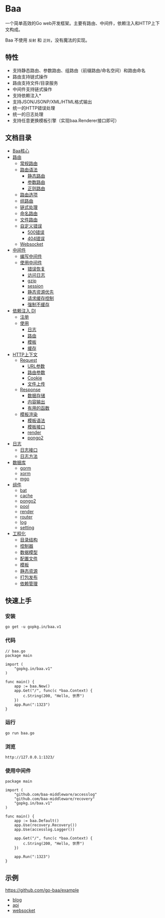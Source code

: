 # Baa

一个简单高效的Go web开发框架。主要有路由、中间件，依赖注入和HTTP上下文构成。

Baa 不使用 ``反射`` 和 ``正则``，没有魔法的实现。

## 特性

* 支持静态路由、参数路由、组路由（前缀路由/命名空间）和路由命名
* 路由支持链式操作
* 路由支持文件/目录服务
* 中间件支持链式操作
* 支持依赖注入*
* 支持JSON/JSONP/XML/HTML格式输出
* 统一的HTTP错误处理
* 统一的日志处理
* 支持任意更换模板引擎（实现baa.Renderer接口即可）

## 文档目录

* [Baa核心](https://github.com/go-baa/doc/tree/master/zh-CN/baa.md)
* [路由](https://github.com/go-baa/doc/tree/master/zh-CN/router.md)
    * [常规路由](https://github.com/go-baa/doc/tree/master/zh-CN/router.md#常规路由)
    * [路由语法](https://github.com/go-baa/doc/tree/master/zh-CN/router.md#路由语法)
        * [静态路由](https://github.com/go-baa/doc/tree/master/zh-CN/router.md#静态路由)
        * [参数路由](https://github.com/go-baa/doc/tree/master/zh-CN/router.md#参数路由)
        * [正则路由](https://github.com/go-baa/doc/tree/master/zh-CN/router.md#正则路由)
    * [路由选项](https://github.com/go-baa/doc/tree/master/zh-CN/router.md#路由选项)
    * [组路由](https://github.com/go-baa/doc/tree/master/zh-CN/router.md#组路由)
    * [链式处理](https://github.com/go-baa/doc/tree/master/zh-CN/router.md#链式处理)
    * [命名路由](https://github.com/go-baa/doc/tree/master/zh-CN/router.md#命名路由)
    * [文件路由](https://github.com/go-baa/doc/tree/master/zh-CN/router.md#文件路由)
    * [自定义错误](https://github.com/go-baa/doc/tree/master/zh-CN/router.md#自定义错误)
        * [500错误](https://github.com/go-baa/doc/tree/master/zh-CN/router.md#500错误)
        * [404错误](https://github.com/go-baa/doc/tree/master/zh-CN/router.md#404错误)
    * [Websocket](https://github.com/go-baa/doc/tree/master/zh-CN/router.md#websocket)
* [中间件](https://github.com/go-baa/doc/tree/master/zh-CN/middleware.md)
    * [编写中间件](https://github.com/go-baa/doc/blob/master/zh-CN/middleware.md#编写中间件)
    * [使用中间件](https://github.com/go-baa/doc/blob/master/zh-CN/middleware.md#使用中间件)
        * [错误恢复](https://github.com/go-baa/doc/blob/master/zh-CN/middleware/recovery.md)
        * [访问日志](https://github.com/go-baa/doc/blob/master/zh-CN/middleware/accesslog.md)
        * [gzip](https://github.com/go-baa/doc/blob/master/zh-CN/middleware/gzip.md)
        * [session](https://github.com/go-baa/doc/blob/master/zh-CN/middleware/session.md)
        * [静态资源优先](https://github.com/go-baa/doc/blob/master/zh-CN/middleware/static.md)
        * [请求缓存控制](https://github.com/go-baa/doc/blob/master/zh-CN/middleware/requestcache.md)
        * [强制不缓存](https://github.com/go-baa/doc/blob/master/zh-CN/middleware/nocache.md)
* [依赖注入 DI](https://github.com/go-baa/doc/tree/master/zh-CN/di.md)
    * [注册](https://github.com/go-baa/doc/tree/master/zh-CN/di.md#注册)
    * [使用](https://github.com/go-baa/doc/tree/master/zh-CN/di.md#使用)
        * [日志](https://github.com/go-baa/doc/tree/master/zh-CN/di.md#日志)
        * [路由](https://github.com/go-baa/doc/tree/master/zh-CN/di.md#路由)
        * [模板](https://github.com/go-baa/doc/tree/master/zh-CN/di.md#模板)
        * [缓存](https://github.com/go-baa/doc/tree/master/zh-CN/component/cache.md)
* [HTTP上下文](https://github.com/go-baa/doc/tree/master/zh-CN/context.md)
    * [Request](https://github.com/go-baa/doc/tree/master/zh-CN/context.md#request)
        * [URL参数](https://github.com/go-baa/doc/blob/master/zh-CN/context.md#url参数)
        * [路由参数](https://github.com/go-baa/doc/tree/master/zh-CN/context.md#路由参数)
        * [Cookie](https://github.com/go-baa/doc/tree/master/zh-CN/context.md#cookie)
        * [文件上传](https://github.com/go-baa/doc/tree/master/zh-CN/context.md#文件上传)
    * [Response](https://github.com/go-baa/doc/tree/master/zh-CN/context.md#response)
        * [数据存储](https://github.com/go-baa/doc/tree/master/zh-CN/context.md#数据存储)
        * [内容输出](https://github.com/go-baa/doc/tree/master/zh-CN/context.md#内容输出)
        * [有用的函数](https://github.com/go-baa/doc/tree/master/zh-CN/context.md#有用的函数)
    * [模板渲染](https://github.com/go-baa/doc/tree/master/zh-CN/context.md#模板渲染)
        * [模板语法](https://github.com/go-baa/doc/tree/master/zh-CN/context.md#模板语法)
        * [模板接口](https://github.com/go-baa/doc/tree/master/zh-CN/context.md#模板接口)
        * [render](https://github.com/go-baa/doc/tree/master/zh-CN/component/render.md)
        * [pongo2](https://github.com/go-baa/doc/tree/master/zh-CN/component/pongo2.md)
* [日志](https://github.com/go-baa/doc/tree/master/zh-CN/log.md)
    * [日志接口](https://github.com/go-baa/doc/tree/master/zh-CN/log.md#日志接口)
    * [日志方法](https://github.com/go-baa/doc/tree/master/zh-CN/log.md#日志方法)
* [数据库](https://github.com/go-baa/doc/tree/master/zh-CN/database.md)
    * [gorm](http://jinzhu.me/gorm/)
    * [xorm](http://xorm.io/)
    * [mgo](https://labix.org/mgo)
* [组件](https://github.com/go-baa/doc/tree/master/zh-CN/component.md)
    * [bat](https://github.com/go-baa/doc/tree/master/zh-CN/component/bat.md)
    * [cache](https://github.com/go-baa/doc/tree/master/zh-CN/component/cache.md)
    * [pongo2](https://github.com/go-baa/doc/tree/master/zh-CN/component/pongo2.md)
    * [pool](https://github.com/go-baa/doc/tree/master/zh-CN/component/pool.md)
    * [render](https://github.com/go-baa/doc/tree/master/zh-CN/component/render.md)
    * [router](https://github.com/go-baa/doc/tree/master/zh-CN/component/router.md)
    * [log](https://github.com/go-baa/doc/tree/master/zh-CN/component/log.md)
    * [setting](https://github.com/go-baa/doc/tree/master/zh-CN/component/setting.md)
* [工程化](https://github.com/go-baa/doc/tree/master/zh-CN/project.md)
    * [目录结构](ttps://github.com/go-baa/doc/tree/master/zh-CN/project.md#目录结构)
    * [控制器](ttps://github.com/go-baa/doc/tree/master/zh-CN/project.md#控制器)
    * [数据模型](ttps://github.com/go-baa/doc/tree/master/zh-CN/project.md#数据模型)
    * [配置文件](ttps://github.com/go-baa/doc/tree/master/zh-CN/project.md#配置文件)
    * [模板](ttps://github.com/go-baa/doc/tree/master/zh-CN/project.md#模板)
    * [静态资源](ttps://github.com/go-baa/doc/tree/master/zh-CN/project.md#静态资源)
    * [打包发布](ttps://github.com/go-baa/doc/tree/master/zh-CN/project.md#打包发布)
    * [依赖管理](ttps://github.com/go-baa/doc/tree/master/zh-CN/project.md#依赖管理)


## 快速上手

### 安装

```
go get -u gopkg.in/baa.v1
```

### 代码

```
// baa.go
package main

import (
    "gopkg.in/baa.v1"
)

func main() {
    app := baa.New()
    app.Get("/", func(c *baa.Context) {
        c.String(200, "Hello, 世界")
    })
    app.Run(":1323")
}
```

### 运行

```
go run baa.go
```

### 浏览

```
http://127.0.0.1:1323/
```

### 使用中间件

```
package main

import (
	"github.com/baa-middleware/accesslog"
	"github.com/baa-middleware/recovery"
	"gopkg.in/baa.v1"
)

func main() {
	app := baa.Default()
	app.Use(recovery.Recovery())
	app.Use(accesslog.Logger())

	app.Get("/", func(c *baa.Context) {
		c.String(200, "Hello, 世界")
	})

	app.Run(":1323")
}
```

## 示例

https://github.com/go-baa/example

* [blog](https://github.com/go-baa/example/tree/master/blog)
* [api](http://github.com/go-baa/example/tree/master/api)
* [websocket](http://github.com/go-baa/example/tree/master/websocket)
